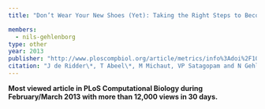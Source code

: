 ```yaml
---
title: "Don’t Wear Your New Shoes (Yet): Taking the Right Steps to Become a Successful Principal Investigator"

members:
  - nils-gehlenborg
type: other
year: 2013
publisher: "http://www.ploscompbiol.org/article/metrics/info%3Adoi%2F10.1371%2Fjournal.pcbi.1002834"
citation: "J de Ridder\*, T Abeel\*, M Michaut, VP Satagopam and N Gehlenborg, “Don’t Wear Your New Shoes (Yet): Taking the Right Steps to Become a Successful Principal Investigator” (Workshop Report), *PLoS Computational Biology* **9**(1):e1002834 (2013)."
---
```

**Most viewed article in PLoS Computational Biology during February/March 2013 with more than 12,000 views in 30 days.**